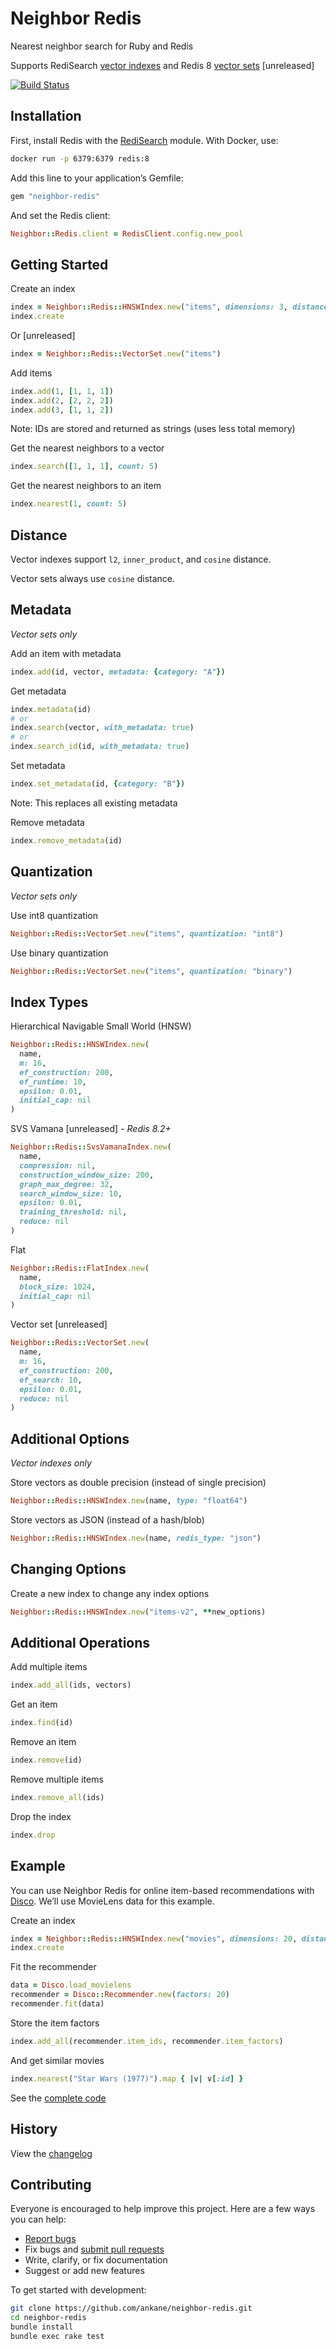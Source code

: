 # Neighbor Redis

Nearest neighbor search for Ruby and Redis

Supports RediSearch [vector indexes](https://redis.io/docs/latest/develop/ai/search-and-query/vectors/) and Redis 8 [vector sets](https://redis.io/docs/latest/develop/data-types/vector-sets/) [unreleased]

[![Build Status](https://github.com/ankane/neighbor-redis/actions/workflows/build.yml/badge.svg)](https://github.com/ankane/neighbor-redis/actions)

## Installation

First, install Redis with the [RediSearch](https://github.com/RediSearch/RediSearch) module. With Docker, use:

```sh
docker run -p 6379:6379 redis:8
```

Add this line to your application’s Gemfile:

```ruby
gem "neighbor-redis"
```

And set the Redis client:

```ruby
Neighbor::Redis.client = RedisClient.config.new_pool
```

## Getting Started

Create an index

```ruby
index = Neighbor::Redis::HNSWIndex.new("items", dimensions: 3, distance: "l2")
index.create
```

Or [unreleased]

```ruby
index = Neighbor::Redis::VectorSet.new("items")
```

Add items

```ruby
index.add(1, [1, 1, 1])
index.add(2, [2, 2, 2])
index.add(3, [1, 1, 2])
```

Note: IDs are stored and returned as strings (uses less total memory)

Get the nearest neighbors to a vector

```ruby
index.search([1, 1, 1], count: 5)
```

Get the nearest neighbors to an item

```ruby
index.nearest(1, count: 5)
```

## Distance

Vector indexes support `l2`, `inner_product`, and `cosine` distance.

Vector sets always use `cosine` distance.

## Metadata

*Vector sets only*

Add an item with metadata

```ruby
index.add(id, vector, metadata: {category: "A"})
```

Get metadata

```ruby
index.metadata(id)
# or
index.search(vector, with_metadata: true)
# or
index.search_id(id, with_metadata: true)
```

Set metadata

```ruby
index.set_metadata(id, {category: "B"})
```

Note: This replaces all existing metadata

Remove metadata

```ruby
index.remove_metadata(id)
```

## Quantization

*Vector sets only*

Use int8 quantization

```ruby
Neighbor::Redis::VectorSet.new("items", quantization: "int8")
```

Use binary quantization

```ruby
Neighbor::Redis::VectorSet.new("items", quantization: "binary")
```

## Index Types

Hierarchical Navigable Small World (HNSW)

```ruby
Neighbor::Redis::HNSWIndex.new(
  name,
  m: 16,
  ef_construction: 200,
  ef_runtime: 10,
  epsilon: 0.01,
  initial_cap: nil
)
```

SVS Vamana [unreleased] - *Redis 8.2+*

```ruby
Neighbor::Redis::SvsVamanaIndex.new(
  name,
  compression: nil,
  construction_window_size: 200,
  graph_max_degree: 32,
  search_window_size: 10,
  epsilon: 0.01,
  training_threshold: nil,
  reduce: nil
)
```

Flat

```ruby
Neighbor::Redis::FlatIndex.new(
  name,
  block_size: 1024,
  initial_cap: nil
)
```

Vector set [unreleased]

```ruby
Neighbor::Redis::VectorSet.new(
  name,
  m: 16,
  ef_construction: 200,
  ef_search: 10,
  epsilon: 0.01,
  reduce: nil
)
```

## Additional Options

*Vector indexes only*

Store vectors as double precision (instead of single precision)

```ruby
Neighbor::Redis::HNSWIndex.new(name, type: "float64")
```

Store vectors as JSON (instead of a hash/blob)

```ruby
Neighbor::Redis::HNSWIndex.new(name, redis_type: "json")
```

## Changing Options

Create a new index to change any index options

```ruby
Neighbor::Redis::HNSWIndex.new("items-v2", **new_options)
```

## Additional Operations

Add multiple items

```ruby
index.add_all(ids, vectors)
```

Get an item

```ruby
index.find(id)
```

Remove an item

```ruby
index.remove(id)
```

Remove multiple items

```ruby
index.remove_all(ids)
```

Drop the index

```ruby
index.drop
```

## Example

You can use Neighbor Redis for online item-based recommendations with [Disco](https://github.com/ankane/disco). We’ll use MovieLens data for this example.

Create an index

```ruby
index = Neighbor::Redis::HNSWIndex.new("movies", dimensions: 20, distance: "cosine")
index.create
```

Fit the recommender

```ruby
data = Disco.load_movielens
recommender = Disco::Recommender.new(factors: 20)
recommender.fit(data)
```

Store the item factors

```ruby
index.add_all(recommender.item_ids, recommender.item_factors)
```

And get similar movies

```ruby
index.nearest("Star Wars (1977)").map { |v| v[:id] }
```

See the [complete code](examples/disco_item_recs.rb)

## History

View the [changelog](CHANGELOG.md)

## Contributing

Everyone is encouraged to help improve this project. Here are a few ways you can help:

- [Report bugs](https://github.com/ankane/neighbor-redis/issues)
- Fix bugs and [submit pull requests](https://github.com/ankane/neighbor-redis/pulls)
- Write, clarify, or fix documentation
- Suggest or add new features

To get started with development:

```sh
git clone https://github.com/ankane/neighbor-redis.git
cd neighbor-redis
bundle install
bundle exec rake test
```
